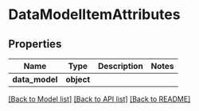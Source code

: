 # DataModelItemAttributes

## Properties
Name | Type | Description | Notes
------------ | ------------- | ------------- | -------------
**data_model** | **object** |  | 

[[Back to Model list]](../README.md#documentation-for-models) [[Back to API list]](../README.md#documentation-for-api-endpoints) [[Back to README]](../README.md)


